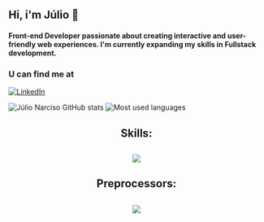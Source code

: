 ## Hi, i'm Júlio 👋
#### Front-end Developer passionate about creating interactive and user-friendly web experiences. I'm currently expanding my skills in Fullstack development.
### U can find me at
[![LinkedIn](https://img.shields.io/badge/LinkedIn-0077B5?style=for-the-badge&logo=linkedin&logoColor=white)](https://www.linkedin.com/in/julionarciso/)


  ![Júlio Narciso GitHub stats](https://github-readme-stats.vercel.app/api?username=Khai221&show_icons=true&theme=cobalt)
  ![Most used languages](https://github-readme-stats.vercel.app/api/top-langs/?username=Khai221&layout=compact)


<h2 align="center">Skills:<h2/>
  
<p align="center">
  <a href="https://skillicons.dev">
    <img src="https://skillicons.dev/icons?i=java,spring,javascript,typescript,react,vue,html,css" />
  </a>
</p>


<h2 align="center">Preprocessors:<h2/>
<p align="center">
  <a href="https://skillicons.dev">
    <img src="https://skillicons.dev/icons?i=less,sass" />
  </a>
</p>



